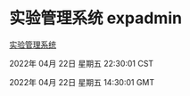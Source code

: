 # 实验管理系统 expadmin
[实验管理系统](http://59.174.24.91:56808/expadmin-782313d2-e1b1-4ea7-932e-3a55e6a1a4d0/)

2022年 04月 22日 星期五 22:30:01 CST

2022年 04月 22日 星期五 14:30:01 GMT

